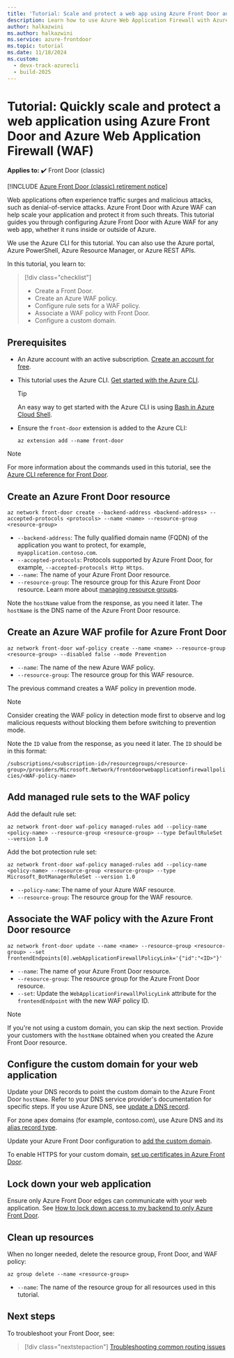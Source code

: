 ```yaml
---
title: 'Tutorial: Scale and protect a web app using Azure Front Door and Azure Web Application Firewall (WAF)'
description: Learn how to use Azure Web Application Firewall with Azure Front Door to scale and protect your web app.
author: halkazwini
ms.author: halkazwini
ms.service: azure-frontdoor
ms.topic: tutorial
ms.date: 11/18/2024
ms.custom:
  - devx-track-azurecli
  - build-2025
---
```


# Tutorial: Quickly scale and protect a web application using Azure Front Door and Azure Web Application Firewall (WAF)

**Applies to:** :heavy_check_mark: Front Door (classic)

[!INCLUDE [Azure Front Door (classic) retirement notice](../../includes/front-door-classic-retirement.md)]

Web applications often experience traffic surges and malicious attacks, such as denial-of-service attacks. Azure Front Door with Azure WAF can help scale your application and protect it from such threats. This tutorial guides you through configuring Azure Front Door with Azure WAF for any web app, whether it runs inside or outside of Azure.

We use the Azure CLI for this tutorial. You can also use the Azure portal, Azure PowerShell, Azure Resource Manager, or Azure REST APIs.

In this tutorial, you learn to:
> [!div class="checklist"]
> - Create a Front Door.
> - Create an Azure WAF policy.
> - Configure rule sets for a WAF policy.
> - Associate a WAF policy with Front Door.
> - Configure a custom domain.

## Prerequisites

- An Azure account with an active subscription. [Create an account for free](https://azure.microsoft.com/free/?WT.mc_id=A261C142F).

- This tutorial uses the Azure CLI. [Get started with the Azure CLI](/cli/azure/get-started-with-azure-cli).

   > [!TIP] 
   > An easy way to get started with the Azure CLI is using [Bash in Azure Cloud Shell](../cloud-shell/quickstart.md).

- Ensure the `front-door` extension is added to the Azure CLI:

    ```azurecli-interactive 
    az extension add --name front-door
    ```

> [!NOTE] 
> For more information about the commands used in this tutorial, see the [Azure CLI reference for Front Door](/cli/azure/).

## Create an Azure Front Door resource

```azurecli-interactive 
az network front-door create --backend-address <backend-address> --accepted-protocols <protocols> --name <name> --resource-group <resource-group>
```

- `--backend-address`: The fully qualified domain name (FQDN) of the application you want to protect, for example, `myapplication.contoso.com`.
- `--accepted-protocols`: Protocols supported by Azure Front Door, for example, `--accepted-protocols Http Https`.
- `--name`: The name of your Azure Front Door resource.
- `--resource-group`: The resource group for this Azure Front Door resource. Learn more about [managing resource groups](../azure-resource-manager/management/manage-resource-groups-portal.md).

Note the `hostName` value from the response, as you need it later. The `hostName` is the DNS name of the Azure Front Door resource.

## Create an Azure WAF profile for Azure Front Door

```azurecli-interactive 
az network front-door waf-policy create --name <name> --resource-group <resource-group> --disabled false --mode Prevention
```

- `--name`: The name of the new Azure WAF policy.
- `--resource-group`: The resource group for this WAF resource.

The previous command creates a WAF policy in prevention mode. 

> [!NOTE] 
> Consider creating the WAF policy in detection mode first to observe and log malicious requests without blocking them before switching to prevention mode.

Note the `ID` value from the response, as you need it later. The `ID` should be in this format:

`/subscriptions/<subscription-id>/resourcegroups/<resource-group>/providers/Microsoft.Network/frontdoorwebapplicationfirewallpolicies/<WAF-policy-name>`

## Add managed rule sets to the WAF policy

Add the default rule set:

```azurecli-interactive 
az network front-door waf-policy managed-rules add --policy-name <policy-name> --resource-group <resource-group> --type DefaultRuleSet --version 1.0
```

Add the bot protection rule set:

```azurecli-interactive 
az network front-door waf-policy managed-rules add --policy-name <policy-name> --resource-group <resource-group> --type Microsoft_BotManagerRuleSet --version 1.0
```

- `--policy-name`: The name of your Azure WAF resource.
- `--resource-group`: The resource group for the WAF resource.

## Associate the WAF policy with the Azure Front Door resource

```azurecli-interactive 
az network front-door update --name <name> --resource-group <resource-group> --set frontendEndpoints[0].webApplicationFirewallPolicyLink='{"id":"<ID>"}'
```

- `--name`: The name of your Azure Front Door resource.
- `--resource-group`: The resource group for the Azure Front Door resource.
- `--set`: Update the `WebApplicationFirewallPolicyLink` attribute for the `frontendEndpoint` with the new WAF policy ID.

> [!NOTE] 
> If you're not using a custom domain, you can skip the next section. Provide your customers with the `hostName` obtained when you created the Azure Front Door resource.

## Configure the custom domain for your web application

Update your DNS records to point the custom domain to the Azure Front Door `hostName`. Refer to your DNS service provider's documentation for specific steps. If you use Azure DNS, see [update a DNS record](../dns/dns-operations-recordsets-cli.md).

For zone apex domains (for example, contoso.com), use Azure DNS and its [alias record type](../dns/dns-alias.md).

Update your Azure Front Door configuration to [add the custom domain](./front-door-custom-domain.md).

To enable HTTPS for your custom domain, [set up certificates in Azure Front Door](./front-door-custom-domain-https.md).

## Lock down your web application

Ensure only Azure Front Door edges can communicate with your web application. See [How to lock down access to my backend to only Azure Front Door](./front-door-faq.yml#what-are-the-steps-to-restrict-the-access-to-my-backend-to-only-azure-front-door-).

## Clean up resources

When no longer needed, delete the resource group, Front Door, and WAF policy:

```azurecli-interactive
az group delete --name <resource-group>
```

- `--name`: The name of the resource group for all resources used in this tutorial.

## Next steps

To troubleshoot your Front Door, see:

> [!div class="nextstepaction"]
> [Troubleshooting common routing issues](front-door-troubleshoot-routing.md)
